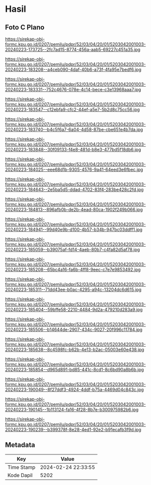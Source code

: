 # Hasil

## Foto C Plano

https://sirekap-obj-formc.kpu.go.id/0207/pemilu/pdpr/52/03/04/20/01/5203042001003-20240223-173725--2fc7ad15-8774-456a-aab5-69227c451a35.jpg

https://sirekap-obj-formc.kpu.go.id/0207/pemilu/pdpr/52/03/04/20/01/5203042001003-20240223-183208--a4ceb090-4daf-40b6-a73f-4fa95e7bedf6.jpg

https://sirekap-obj-formc.kpu.go.id/0207/pemilu/pdpr/52/03/04/20/01/5203042001003-20240223-183331--752c4676-078e-4c14-bece-c3e13968aaa7.jpg

https://sirekap-obj-formc.kpu.go.id/0207/pemilu/pdpr/52/03/04/20/01/5203042001003-20240223-183547--c12ebfa9-cfc2-44ef-a5e7-5b2d8c75cc56.jpg

https://sirekap-obj-formc.kpu.go.id/0207/pemilu/pdpr/52/03/04/20/01/5203042001003-20240223-183740--b4c5f6a7-6a04-4d58-87be-cbe651e4b7da.jpg

https://sirekap-obj-formc.kpu.go.id/0207/pemilu/pdpr/52/03/04/20/01/5203042001003-20240223-183848--30f09133-f4e8-481d-b8e3-477bd5f18db6.jpg

https://sirekap-obj-formc.kpu.go.id/0207/pemilu/pdpr/52/03/04/20/01/5203042001003-20240223-184025--eee68d1b-9305-4576-9a41-64eed3e6fbec.jpg

https://sirekap-obj-formc.kpu.go.id/0207/pemilu/pdpr/52/03/04/20/01/5203042001003-20240223-184643--2e5ba5d5-ddad-4702-83f4-283be428c2fd.jpg

https://sirekap-obj-formc.kpu.go.id/0207/pemilu/pdpr/52/03/04/20/01/5203042001003-20240223-184813--896afb0b-de2b-4ead-80ca-1902f249b066.jpg

https://sirekap-obj-formc.kpu.go.id/0207/pemilu/pdpr/52/03/04/20/01/5203042001003-20240223-184941--99d40e9b-d100-4b57-b34b-947bc03ddff1.jpg

https://sirekap-obj-formc.kpu.go.id/0207/pemilu/pdpr/52/03/04/20/01/5203042001003-20240223-185059--b39075af-fd14-4aeb-80b7-c4fa82d5af78.jpg

https://sirekap-obj-formc.kpu.go.id/0207/pemilu/pdpr/52/03/04/20/01/5203042001003-20240223-185208--65bc4a16-fa6b-4ff8-9eec-c7e7e9853492.jpg

https://sirekap-obj-formc.kpu.go.id/0207/pemilu/pdpr/52/03/04/20/01/5203042001003-20240223-185311--71dd43ee-b0ac-4295-a94c-13204dc6d615.jpg

https://sirekap-obj-formc.kpu.go.id/0207/pemilu/pdpr/52/03/04/20/01/5203042001003-20240223-185404--59bffe58-2210-4484-9d2a-479210d283a9.jpg

https://sirekap-obj-formc.kpu.go.id/0207/pemilu/pdpr/52/03/04/20/01/5203042001003-20240223-185506--b14644de-2907-434c-9027-20f996c11784.jpg

https://sirekap-obj-formc.kpu.go.id/0207/pemilu/pdpr/52/03/04/20/01/5203042001003-20240223-185638--8c4598fc-b62b-4e13-b2ac-05003e60e438.jpg

https://sirekap-obj-formc.kpu.go.id/0207/pemilu/pdpr/52/03/04/20/01/5203042001003-20240223-185854--d965d891-bd85-441c-8cd1-8c6bd90a8b6b.jpg

https://sirekap-obj-formc.kpu.go.id/0207/pemilu/pdpr/52/03/04/20/01/5203042001003-20240223-190049--8f27ddf3-4924-4ddf-b75a-4469d04c843c.jpg

https://sirekap-obj-formc.kpu.go.id/0207/pemilu/pdpr/52/03/04/20/01/5203042001003-20240223-190145--1b113124-fa16-4f28-8b7e-b300975982b6.jpg

https://sirekap-obj-formc.kpu.go.id/0207/pemilu/pdpr/52/03/04/20/01/5203042001003-20240223-190239--b399378f-8e28-4ed1-92e2-b91ecafb3f9d.jpg


## Metadata

| Key        | Value               |
| ---------- | ------------------- |
| Time Stamp | 2024-02-24 22:33:55 |
| Kode Dapil | 5202                |



